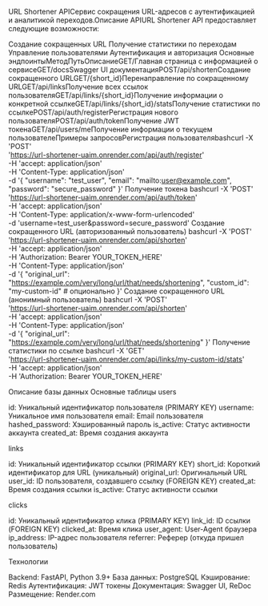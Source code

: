 URL Shortener APIСервис сокращения URL-адресов с аутентификацией и аналитикой переходов.Описание APIURL Shortener API предоставляет следующие возможности:

Создание сокращенных URL
Получение статистики по переходам
Управление пользователями
Аутентификация и авторизация
Основные эндпоинтыМетодПутьОписаниеGET/Главная страница с информацией о сервисеGET/docsSwagger UI документацияPOST/api/shortenСоздание сокращенного URLGET/{short_id}Перенаправление по сокращенному URLGET/api/linksПолучение всех ссылок пользователяGET/api/links/{short_id}Получение информации о конкретной ссылкеGET/api/links/{short_id}/statsПолучение статистики по ссылкеPOST/api/auth/registerРегистрация нового пользователяPOST/api/auth/tokenПолучение JWT токенаGET/api/users/meПолучение информации о текущем пользователеПримеры запросовРегистрация пользователяbashcurl -X 'POST' \
'https://url-shortener-uaim.onrender.com/api/auth/register' \
-H 'accept: application/json' \
-H 'Content-Type: application/json' \
-d '{
"username": "test_user",
"email": "mailto:user@example.com",
"password": "secure_password"
}'
Получение токена
bashcurl -X 'POST' \
'https://url-shortener-uaim.onrender.com/api/auth/token' \
-H 'accept: application/json' \
-H 'Content-Type: application/x-www-form-urlencoded' \
-d 'username=test_user&password=secure_password'
Создание сокращенного URL (авторизованный пользователь)
bashcurl -X 'POST' \
'https://url-shortener-uaim.onrender.com/api/shorten' \
-H 'accept: application/json' \
-H 'Authorization: Bearer YOUR_TOKEN_HERE' \
-H 'Content-Type: application/json' \
-d '{
"original_url": "https://example.com/very/long/url/that/needs/shortening",
"custom_id": "my-custom-id"  # опционально
}'
Создание сокращенного URL (анонимный пользователь)
bashcurl -X 'POST' \
'https://url-shortener-uaim.onrender.com/api/shorten' \
-H 'accept: application/json' \
-H 'Content-Type: application/json' \
-d '{
"original_url": "https://example.com/very/long/url/that/needs/shortening"
}'
Получение статистики по ссылке
bashcurl -X 'GET' \
'https://url-shortener-uaim.onrender.com/api/links/my-custom-id/stats' \
-H 'accept: application/json' \
-H 'Authorization: Bearer YOUR_TOKEN_HERE'

Описание базы данных
Основные таблицы
users

id: Уникальный идентификатор пользователя (PRIMARY KEY)
username: Уникальное имя пользователя
email: Email пользователя
hashed_password: Хэшированный пароль
is_active: Статус активности аккаунта
created_at: Время создания аккаунта

links

id: Уникальный идентификатор ссылки (PRIMARY KEY)
short_id: Короткий идентификатор для URL (уникальный)
original_url: Оригинальный URL
user_id: ID пользователя, создавшего ссылку (FOREIGN KEY)
created_at: Время создания ссылки
is_active: Статус активности ссылки

clicks

id: Уникальный идентификатор клика (PRIMARY KEY)
link_id: ID ссылки (FOREIGN KEY)
clicked_at: Время клика
user_agent: User-Agent браузера
ip_address: IP-адрес пользователя
referrer: Реферер (откуда пришел пользователь)

Технологии

Backend: FastAPI, Python 3.9+
База данных: PostgreSQL
Кэширование: Redis
Аутентификация: JWT токены
Документация: Swagger UI, ReDoc
Размещение: Render.com